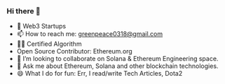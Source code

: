 


### Hi there 👋

- 🔭 Web3 Startups
- 📫 How to reach me: greenpeace0318@gmail.com
- 🧘🏽 Certified Algorithm
- Open Source Contributor: Ethereum.org
- 👯 I’m looking to collaborate on Solana & Ethereum Engineering space.
- 💬 Ask me about Ethereum, Solana and other blockchain technologies.
- 😄 What I do for fun: Err, I read/write Tech Articles, Dota2




<!--
**spectrecoder7/spectrecoder7** is a ✨ _special_ ✨ repository because its `README.md` (this file) appears on your GitHub profile.
![](https://komarev.com/ghpvc/?username=spectrecoder7&color=brightgreen)
Here are some ideas to get you started:
- 🎗️ Mentor at: EthMumbai & EthSingapore
- 🔭 I’m currently working on ...
- 🌱 I’m currently learning ...
- 👯 I’m looking to collaborate on ...
- 🤔 I’m looking for help with ...
- 💬 Ask me about ...
- 📫 How to reach me: ...
- 😄 Pronouns: ...
- ⚡ Fun fact: ...
-->
